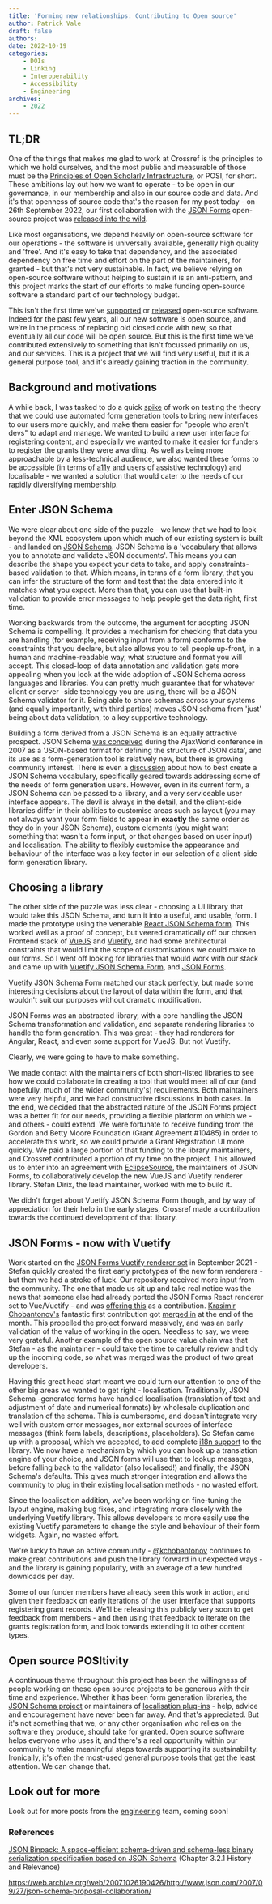 ```yaml
---
title: 'Forming new relationships: Contributing to Open source'
author: Patrick Vale
draft: false
authors:
date: 2022-10-19
categories:
    - DOIs
    - Linking
    - Interoperability
    - Accessibility
    - Engineering
archives:
    - 2022
---
```



## TL;DR

One of the things that makes me glad to work at Crossref is the principles to which we hold ourselves, and the most public and measurable of those must be the [Principles of Open Scholarly Infrastructure](https://openscholarlyinfrastructure.org/), or POSI, for short. These ambitions lay out how we want to operate - to be open in our governance, in our membership and also in our source code and data. And it's that openness of source code that's the reason for my post today - on 26th September 2022, our first collaboration with the [JSON Forms](https://jsonforms.io/) open-source project was [released into the wild](https://github.com/eclipsesource/jsonforms/releases/tag/v3.0.0).

Like most organisations, we depend heavily on open-source software for our operations - the software is universally available, generally high quality and 'free'. And it's easy to take that dependency, and the associated dependency on free time and effort on the part of the maintainers, for granted - but that's not very sustainable. In fact, we believe relying on open-source software without helping to sustain it is an anti-pattern, and this project marks the start of our efforts to make funding open-source software a standard part of our technology budget.

This isn't the first time we've [supported](https://github.com/sckott/habanero) or [released](https://gitlab.com/crossref/rest_api) open-source software. Indeed for the past few years, all our new software is open source, and we're in the process of replacing old closed code with new, so that eventually all our code will be open source. But this is the first time we've contributed extensively to something that isn't focussed primarily on us, and our services. This is a project that we will find very useful, but it is a general purpose tool, and it's already gaining traction in the community.

## Background and motivations

A while back, I was tasked to do a quick [spike](http://agiledictionary.com/209/spike/) of work on testing the theory that we could use automated form generation tools to bring new interfaces to our users more quickly, and make them easier for "people who aren't devs" to adapt and manage. We wanted to build a new user interface for registering content, and especially we wanted to make it easier for funders to register the grants they were awarding. As well as being more approachable by a less-technical audience, we also wanted these forms to be accessible (in terms of [a11y](https://www.a11yproject.com/) and users of assistive technology) and localisable - we wanted a solution that would cater to the needs of our rapidly diversifying membership.

## Enter JSON Schema

We were clear about one side of the puzzle - we knew that we had to look beyond the XML ecosystem upon which much of our existing system is built - and landed on [JSON Schema](https://json-schema.org/). JSON Schema is a 'vocabulary that allows you to annotate and validate JSON documents'. This means you can describe the shape you expect your data to take, and apply constraints-based validation to that. Which means, in terms of a form library, that you can infer the structure of the form and test that the data entered into it matches what you expect. More than that, you can use that built-in validation to provide error messages to help people get the data right, first time.

Working backwards from the outcome, the argument for adopting JSON Schema is compelling. It provides a mechanism for checking that data you are handling (for example, receiving input from a form) conforms to the constraints that you declare, but also allows you to tell people up-front, in a human and machine-readable way, what structure and format you will accept. This closed-loop of data annotation and validation gets more appealing when you look at the wide adoption of JSON Schema across languages and libraries. You can pretty much guarantee that for whatever client or server -side technology you are using, there will be a JSON Schema validator for it. Being able to share schemas across your systems (and equally importantly, with third parties) moves JSON schema from 'just' being about data validation, to a key supportive technology.

Building a form derived from a JSON Schema is an equally attractive prospect. JSON Schema [was conceived](https://www.jviotti.com/assets/dissertation.pdf#page=23) during the AjaxWorld conference in 2007 as a 'JSON-based format for defining the structure of JSON data', and its use as a form-generation tool is relatively new, but there is growing community interest. There is even a [discussion](https://github.com/json-schema-org/community/discussions/70) about how to best create a JSON Schema vocabulary, specifically geared towards addressing some of the needs of form generation users. However, even in its current form, a JSON Schema can be passed to a library, and a very serviceable user interface appears. The devil is always in the detail, and the client-side libraries differ in their abilities to customise areas such as layout (you may not always want your form fields to appear in **exactly** the same order as they do in your JSON Schema), custom elements (you might want something that wasn't a form input, or that changes based on user input) and localisation. The ability to flexibly customise the appearance and behaviour of the interface was a key factor in our selection of a client-side form generation library.

## Choosing a library

The other side of the puzzle was less clear - choosing a UI library that would take this JSON Schema, and turn it into a useful, and usable, form. I made the prototype using the venerable [React JSON Schema form](https://github.com/rjsf-team/react-jsonschema-form). This worked well as a proof of concept, but veered dramatically off our chosen Frontend stack of [VueJS](https://vuejs.org/) and [Vuetify](https://vuetifyjs.com/), and had some architectural constraints that would limit the scope of customisations we could make to our forms. So I went off looking for libraries that would work with our stack and came up with [Vuetify JSON Schema Form](https://koumoul-dev.github.io/vuetify-jsonschema-form/latest/), and [JSON Forms](https://jsonforms.io/).

Vuetify JSON Schema Form matched our stack perfectly, but made some interesting decisions about the layout of data within the form, and that wouldn't suit our purposes without dramatic modification.

JSON Forms was an abstracted library, with a core handling the JSON Schema transformation and validation, and separate rendering libraries to handle the form generation. This was great - they had renderers for Angular, React, and even some support for VueJS. But not Vuetify.

Clearly, we were going to have to make something.

We made contact with the maintainers of both short-listed libraries to see how we could collaborate in creating a tool that would meet all of our (and hopefully, much of the wider community's) requirements. Both maintainers were very helpful, and we had constructive discussions in both cases. In the end, we decided that the abstracted nature of the JSON Forms project was a better fit for our needs, providing a flexible platform on which we - and others - could extend. We were fortunate to receive funding from the Gordon and Betty Moore Foundation (Grant Agreement #10485) in order to accelerate this work, so we could provide a Grant Registration UI more quickly. We paid a large portion of that funding to the library maintainers, and Crossref contributed a portion of my time on the project. This allowed us to enter into an agreement with [EclipseSource](https://eclipsesource.com/), the maintainers of JSON Forms, to collaboratively develop the new VueJS and Vuetify renderer library. Stefan Dirix, the lead maintainer, worked with me to build it.

We didn't forget about Vuetify JSON Schema Form though, and by way of appreciation for their help in the early stages, Crossref made a contribution towards the continued development of that library.

## JSON Forms - now with Vuetify

Work started on the [JSON Forms Vuetify renderer set](https://github.com/eclipsesource/jsonforms-vuetify-renderers) in September 2021 - Stefan quickly created the first early prototypes of the new form renderers - but then we had a stroke of luck. Our repository received more input from the community. The one that made us sit up and take real notice was the news that someone else had already ported the JSON Forms React renderer set to Vue/Vuetify - and was [offering this](https://jsonforms.discourse.group/t/unclear-on-how-to-implement-basic-styling-in-vue2-according-to-github-page/347/5) as a contribution. [Krasimir Chobantonov's](https://github.com/kchobantonov) fantastic first contribution got [merged in](https://github.com/eclipsesource/jsonforms-vuetify-renderers/pull/5) at the end of the month. This propelled the project forward massively, and was an early validation of the value of working in the open. Needless to say, we were very grateful. Another example of the open source value chain was that Stefan - as the maintainer - could take the time to carefully review and tidy up the incoming code, so what was merged was the product of two great developers.

Having this great head start meant we could turn our attention to one of the other big areas we wanted to get right - localisation. Traditionally, JSON Schema -generated forms have handled localisation (translation of text and adjustment of date and numerical formats) by wholesale duplication and translation of the schema. This is cumbersome, and doesn't integrate very well with custom error messages, nor external sources of interface messages (think form labels, descriptions, placeholders). So Stefan came up with a proposal, which we accepted, to add complete [i18n support](https://github.com/eclipsesource/jsonforms/pull/1825) to the library. We now have a mechanism by which you can hook up a translation engine of your choice, and JSON forms will use that to lookup messages, before falling back to the validator (also localised!) and finally, the JSON Schema's defaults. This gives much stronger integration and allows the community to plug in their existing localisation methods - no wasted effort.

Since the localisation addition, we've been working on fine-tuning the layout engine, making bug fixes, and integrating more closely with the underlying Vuetify library. This allows developers to more easily use the existing Vuetify parameters to change the style and behaviour of their form widgets. Again, no wasted effort. 

We're lucky to have an active community - [@kchobantonov](https://github.com/kchobantonov) continues to make great contributions and push the library forward in unexpected ways - and the library is gaining popularity, with an average of a few hundred downloads per day. 

Some of our funder members have already seen this work in action, and given their feedback on early iterations of the user interface that supports registering grant records. We'll be releasing this publicly very soon to get feedback from members - and then using that feedback to iterate on the grants registration form, and look towards extending it to other content types. 

## Open source POSItivity

A continuous theme throughout this project has been the willingness of people working on these open source projects to be generous with their time and experience. Whether it has been form generation libraries, the [JSON Schema project](https://json-schema.org/) or maintainers of [localisation plug-ins](https://fluent-vue.demivan.me/) - help, advice and encouragement have never been far away. And that's appreciated. But it's not something that we, or any other organisation who relies on the software they produce, should take for granted. Open source software helps everyone who uses it, and there's a real opportunity within our community to make meaningful steps towards supporting its sustainability. Ironically, it's often the most-used general purpose tools that get the least attention. We can change that.

## Look out for more

Look out for more posts from the [engineering](/categories/engineering/) team, coming soon!

### References

[JSON Binpack: A space-efficient schema-driven and schema-less binary serialization specification based on JSON Schema](https://www.jviotti.com/assets/dissertation.pdf) (Chapter 3.2.1 History and Relevance)

https://web.archive.org/web/20071026190426/http://www.json.com/2007/09/27/json-schema-proposal-collaboration/
